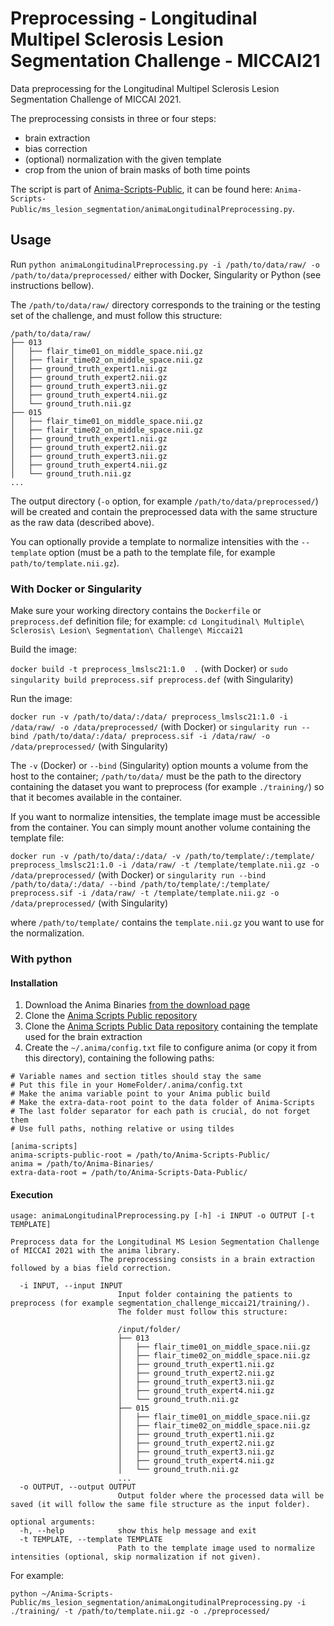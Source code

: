 # Preprocessing - Longitudinal Multipel Sclerosis Lesion Segmentation Challenge - MICCAI21

Data preprocessing for the Longitudinal Multipel Sclerosis Lesion Segmentation Challenge of MICCAI 2021.

The preprocessing consists in three or four steps:
 - brain extraction
 - bias correction
 - (optional) normalization with the given template
 - crop from the union of brain masks of both time points

The script is part of [Anima-Scripts-Public](https://github.com/Inria-Visages/Anima-Scripts-Public), it can be found here: `Anima-Scripts-Public/ms_lesion_segmentation/animaLongitudinalPreprocessing.py`.

## Usage

Run `python animaLongitudinalPreprocessing.py -i /path/to/data/raw/ -o /path/to/data/preprocessed/` either with Docker, Singularity or Python (see instructions bellow).

The `/path/to/data/raw/` directory corresponds to the training or the testing set of the challenge, and must follow this structure:

```
/path/to/data/raw/
├── 013
│   ├── flair_time01_on_middle_space.nii.gz
│   ├── flair_time02_on_middle_space.nii.gz
│   ├── ground_truth_expert1.nii.gz
│   ├── ground_truth_expert2.nii.gz
│   ├── ground_truth_expert3.nii.gz
│   ├── ground_truth_expert4.nii.gz
│   └── ground_truth.nii.gz
├── 015
│   ├── flair_time01_on_middle_space.nii.gz
│   ├── flair_time02_on_middle_space.nii.gz
│   ├── ground_truth_expert1.nii.gz
│   ├── ground_truth_expert2.nii.gz
│   ├── ground_truth_expert3.nii.gz
│   ├── ground_truth_expert4.nii.gz
│   └── ground_truth.nii.gz
...
```

The output directory (`-o` option, for example `/path/to/data/preprocessed/`) will be created and contain the preprocessed data with the same structure as the raw data (described above).

You can optionally provide a template to normalize intensities with the `--template` option (must be a path to the template file, for example `path/to/template.nii.gz`).

### With Docker or Singularity

Make sure your working directory contains the `Dockerfile` or `preprocess.def` definition file; for example: `cd Longitudinal\ Multiple\ Sclerosis\ Lesion\ Segmentation\ Challenge\ Miccai21`

Build the image:

`docker build -t preprocess_lmslsc21:1.0  .` (with Docker)
 or
`sudo singularity build preprocess.sif preprocess.def` (with Singularity)

Run the image:

`docker run -v /path/to/data/:/data/ preprocess_lmslsc21:1.0 -i /data/raw/ -o /data/preprocessed/` (with Docker)
 or
`singularity run --bind /path/to/data/:/data/ preprocess.sif -i /data/raw/ -o /data/preprocessed/` (with Singularity)

The `-v` (Docker) or `--bind` (Singularity) option mounts a volume from the host to the container; `/path/to/data/` must be the path to the directory containing the dataset you want to preprocess (for example `./training/`) so that it becomes available in the container.

If you want to normalize intensities, the template image must be accessible from the container. You can simply mount another volume containing the template file:

`docker run -v /path/to/data/:/data/ -v /path/to/template/:/template/ preprocess_lmslsc21:1.0 -i /data/raw/ -t /template/template.nii.gz -o /data/preprocessed/` (with Docker)
 or
`singularity run --bind /path/to/data/:/data/ --bind /path/to/template/:/template/ preprocess.sif -i /data/raw/ -t /template/template.nii.gz -o /data/preprocessed/` (with Singularity)

where `/path/to/template/` contains the `template.nii.gz` you want to use for the normalization.

### With python

#### Installation

 1. Download the Anima Binaries [from the download page](https://anima.irisa.fr/downloads/)
 2. Clone the [Anima Scripts Public repository](https://github.com/Inria-Visages/Anima-Scripts-Public)
 3. Clone the [Anima Scripts Public Data repository](https://github.com/Inria-Visages/Anima-Scripts-Data-Public/) containing the template used for the brain extraction
 4. Create the `~/.anima/config.txt` file to configure anima (or copy it from this directory), containing the following paths:
 

```
# Variable names and section titles should stay the same
# Put this file in your HomeFolder/.anima/config.txt
# Make the anima variable point to your Anima public build
# Make the extra-data-root point to the data folder of Anima-Scripts
# The last folder separator for each path is crucial, do not forget them
# Use full paths, nothing relative or using tildes 

[anima-scripts]
anima-scripts-public-root = /path/to/Anima-Scripts-Public/
anima = /path/to/Anima-Binaries/
extra-data-root = /path/to/Anima-Scripts-Data-Public/
```

#### Execution

```
usage: animaLongitudinalPreprocessing.py [-h] -i INPUT -o OUTPUT [-t TEMPLATE]

Preprocess data for the Longitudinal MS Lesion Segmentation Challenge of MICCAI 2021 with the anima library. 
                    The preprocessing consists in a brain extraction followed by a bias field correction.
  
  -i INPUT, --input INPUT
                        Input folder containing the patients to preprocess (for example segmentation_challenge_miccai21/training/).
                        The folder must follow this structure:
                        
                        /input/folder/
                        ├── 013
                        │   ├── flair_time01_on_middle_space.nii.gz
                        │   ├── flair_time02_on_middle_space.nii.gz
                        │   ├── ground_truth_expert1.nii.gz
                        │   ├── ground_truth_expert2.nii.gz
                        │   ├── ground_truth_expert3.nii.gz
                        │   ├── ground_truth_expert4.nii.gz
                        │   └── ground_truth.nii.gz
                        ├── 015
                        │   ├── flair_time01_on_middle_space.nii.gz
                        │   ├── flair_time02_on_middle_space.nii.gz
                        │   ├── ground_truth_expert1.nii.gz
                        │   ├── ground_truth_expert2.nii.gz
                        │   ├── ground_truth_expert3.nii.gz
                        │   ├── ground_truth_expert4.nii.gz
                        │   └── ground_truth.nii.gz
                        ...
  -o OUTPUT, --output OUTPUT
                        Output folder where the processed data will be saved (it will follow the same file structure as the input folder).

optional arguments:
  -h, --help            show this help message and exit
  -t TEMPLATE, --template TEMPLATE
                        Path to the template image used to normalize intensities (optional, skip normalization if not given).
```

For example:

`python ~/Anima-Scripts-Public/ms_lesion_segmentation/animaLongitudinalPreprocessing.py -i ./training/ -t /path/to/template.nii.gz -o ./preprocessed/`